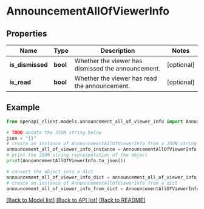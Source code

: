 # AnnouncementAllOfViewerInfo


## Properties

Name | Type | Description | Notes
------------ | ------------- | ------------- | -------------
**is_dismissed** | **bool** | Whether the viewer has dismissed the announcement. | [optional] 
**is_read** | **bool** | Whether the viewer has read the announcement. | [optional] 

## Example

```python
from openapi_client.models.announcement_all_of_viewer_info import AnnouncementAllOfViewerInfo

# TODO update the JSON string below
json = "{}"
# create an instance of AnnouncementAllOfViewerInfo from a JSON string
announcement_all_of_viewer_info_instance = AnnouncementAllOfViewerInfo.from_json(json)
# print the JSON string representation of the object
print(AnnouncementAllOfViewerInfo.to_json())

# convert the object into a dict
announcement_all_of_viewer_info_dict = announcement_all_of_viewer_info_instance.to_dict()
# create an instance of AnnouncementAllOfViewerInfo from a dict
announcement_all_of_viewer_info_from_dict = AnnouncementAllOfViewerInfo.from_dict(announcement_all_of_viewer_info_dict)
```
[[Back to Model list]](../README.md#documentation-for-models) [[Back to API list]](../README.md#documentation-for-api-endpoints) [[Back to README]](../README.md)



